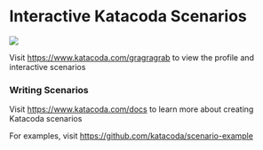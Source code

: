 # Interactive Katacoda Scenarios

[![](http://shields.katacoda.com/katacoda/gragragrab/count.svg)](https://www.katacoda.com/gragragrab "Get your profile on Katacoda.com")

Visit https://www.katacoda.com/gragragrab to view the profile and interactive scenarios

### Writing Scenarios
Visit https://www.katacoda.com/docs to learn more about creating Katacoda scenarios

For examples, visit https://github.com/katacoda/scenario-example
